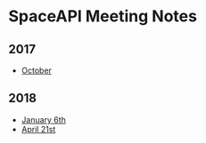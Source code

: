 # SpaceAPI Meeting Notes

## 2017

- [October](20171008-geekend.md)

## 2018

- [January 6th](20180106-telco.md)
- [April 21st](20180421-telco.md)

